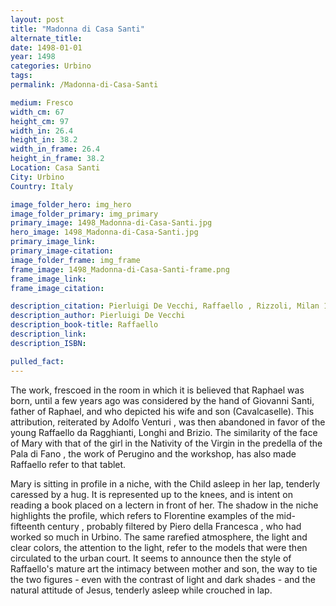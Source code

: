 ```yaml
---
layout: post
title: "Madonna di Casa Santi"
alternate_title:
date: 1498-01-01
year: 1498
categories: Urbino
tags:
permalink: /Madonna-di-Casa-Santi

medium: Fresco
width_cm: 67
height_cm: 97
width_in: 26.4
height_in: 38.2
width_in_frame: 26.4
height_in_frame: 38.2
Location: Casa Santi
City: Urbino
Country: Italy

image_folder_hero: img_hero
image_folder_primary: img_primary
primary_image: 1498_Madonna-di-Casa-Santi.jpg
hero_image: 1498_Madonna-di-Casa-Santi.jpg
primary_image_link:
primary_image-citation:
image_folder_frame: img_frame
frame_image: 1498_Madonna-di-Casa-Santi-frame.png
frame_image_link:
frame_image_citation:

description_citation: Pierluigi De Vecchi, Raffaello , Rizzoli, Milan 1975.
description_author: Pierluigi De Vecchi
description_book-title: Raffaello
description_link:
description_ISBN:

pulled_fact:
---
```


The work, frescoed in the room in which it is believed that Raphael was born, until a few years ago was considered by the hand of Giovanni Santi, father of Raphael, and who depicted his wife and son (Cavalcaselle). This attribution, reiterated by Adolfo Venturi , was then abandoned in favor of the young Raffaello da Ragghianti, Longhi and Brizio. The similarity of the face of Mary with that of the girl in the Nativity of the Virgin in the predella of the Pala di Fano , the work of Perugino and the workshop, has also made Raffaello refer to that tablet.

Mary is sitting in profile in a niche, with the Child asleep in her lap, tenderly caressed by a hug. It is represented up to the knees, and is intent on reading a book placed on a lectern in front of her. The shadow in the niche highlights the profile, which refers to Florentine examples of the mid- fifteenth century , probably filtered by Piero della Francesca , who had worked so much in Urbino. The same rarefied atmosphere, the light and clear colors, the attention to the light, refer to the models that were then circulated to the urban court. It seems to announce then the style of Raffaello's mature art the intimacy between mother and son, the way to tie the two figures - even with the contrast of light and dark shades - and the natural attitude of Jesus, tenderly asleep while crouched in lap.
